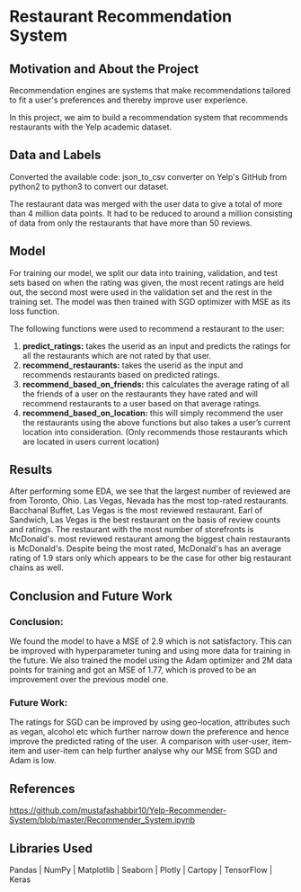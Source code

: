 # Restaurant Recommendation System
## Motivation and About the Project
Recommendation engines are systems that
make recommendations tailored to fit a user's
preferences and thereby improve user
experience.

In this project, we aim to build a
recommendation system that recommends
restaurants with the Yelp academic dataset.

## Data and Labels
Converted the available code: json_to_csv
converter on Yelp's GitHub from python2 to
python3 to convert our dataset.

The restaurant data was merged with the user
data to give a total of more than 4 million data
points. It had to be reduced to around a million
consisting of data from only the restaurants that
have more than 50 reviews.

## Model
For training our model, we split our data into training, validation, and
test sets based on when the rating was given, the most recent ratings
are held out, the second most were used in the validation set and the
rest in the training set. The model was then trained with SGD
optimizer with MSE as its loss function. 

The following functions were used to recommend a restaurant to the user:

1. **predict_ratings:** takes the userid as an input and predicts the
ratings for all the restaurants which are not rated by that user.
2. **recommend_restaurants:** takes the userid as the input and
recommends restaurants based on predicted ratings.
3. **recommend_based_on_friends:** this calculates the average
rating of all the friends of a user on the restaurants they have
rated and will recommend restaurants to a user based on that
average ratings.
4. **recommend_based_on_location:** this will simply recommend the user the restaurants using the above functions but also takes a user’s current location into consideration.
(Only recommends those restaurants which are located in users current location)

## Results

After performing some EDA, we see that the largest number of
reviewed are from Toronto, Ohio. Las Vegas, Nevada has the most
top-rated restaurants. Bacchanal Buffet, Las Vegas is the most
reviewed restaurant. Earl of Sandwich, Las Vegas is the best
restaurant on the basis of review counts and ratings. The restaurant
with the most number of storefronts is McDonald's. most reviewed
restaurant among the biggest chain restaurants is McDonald's.
Despite being the most rated, McDonald's has an average rating of
1.9 stars only which appears to be the case for other big restaurant
chains as well.

## Conclusion and Future Work
### Conclusion:
We found the model to have a MSE of
2.9 which is not satisfactory. This can
be improved with hyperparameter
tuning and using more data for
training in the future.
We also trained the model using the
Adam optimizer and 2M data points
for training and got an MSE of 1.77,
which is proved to be an improvement
over the previous model one.

### Future Work:
The ratings for SGD can be improved
by using geo-location, attributes such
as vegan, alcohol etc which further
narrow down the preference and
hence improve the predicted rating of
the user. A comparison with user-user,
item-item and user-item can help
further analyse why our MSE from
SGD and Adam is low.

## References

https://github.com/mustafashabbir10/Yelp-Recommender-System/blob/master/Recommender_System.ipynb

## Libraries Used
Pandas | NumPy | Matplotlib | Seaborn | Plotly | Cartopy | TensorFlow | Keras
